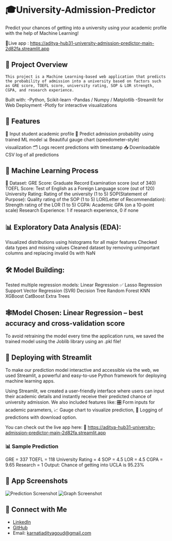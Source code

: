 # 🎓University-Admission-Predictor
  Predict your chances of getting into a university using your academic profile with the help of Machine Learning!
  
  🔗Live app : https://aditya-hub31-university-admission-predictor-main-2d82fa.streamlit.app

## 📌 Project Overview
    This project is a Machine Learning-based web application that predicts the probability of admission into a university based on factors such as GRE score, TOEFL score, university rating, SOP & LOR strength, CGPA, and research experience.

Built with:
  -Python, Scikit-learn
  -Pandas / Numpy / Matplotlib
  -Streamlit for Web Deployment
  -Plotly for interactive visualizations

## 🚀 Features
  🔢 Input student academic profile
  🎯 Predict admission probability using trained ML model
  📊 Beautiful gauge chart (speedometer-style) visualization
  🗂️ Logs recent predictions with timestamp
  📥 Downloadable CSV log of all predictions

## 🧠 Machine Learning Process
📁 Dataset:
  GRE Score: Graduate Record Examination score (out of 340)
  TOEFL Score: Test of English as a Foreign Language score (out of 120)
  University Rating: Rating of the university (1 to 5)
  SOP(Statement of Purpose): Quality rating of the SOP (1 to 5)
  LOR(Letter of Recommendation): Strength rating of the LOR (1 to 5)
  CGPA: Academic GPA (on a 10-point scale)
  Research Experience: 1 if research experience, 0 if none

## 📊 Exploratory Data Analysis (EDA):
  Visualized distributions using histograms for all major features
  Checked data types and missing values
  Cleaned dataset by removing unimportant columns and replacing invalid 0s with NaN

## 🛠️ Model Building:
Tested multiple regression models:
  Linear Regression ✅ 
  Lasso Regression
  Support Vector Regression (SVR)
  Decision Tree
  Random Forest
  KNN
  XGBoost
  CatBoost
  Extra Trees
  
## 🕸️Model Chosen: Linear Regression – best accuracy and cross-validation score

To avoid retraining the model every time the application runs, we saved the trained model using the Joblib library using an .pkl file! 

## 🚀 Deploying with Streamlit
  To make our prediction model interactive and accessible via the web, we used Streamlit, a powerful and easy-to-use Python framework for deploying machine learning apps.

  Using Streamlit, we created a user-friendly interface where users can input their academic details and instantly receive their predicted chance of university admission. We also included features like:
🎛️ Form inputs for academic parameters,
📈 Gauge chart to visualize prediction,
🧾 Logging of predictions with download option.

You can check out the live app here: 
🔗 https://aditya-hub31-university-admission-predictor-main-2d82fa.streamlit.app


### 📊 Sample Prediction
  GRE = 337
  TOEFL = 118
  University Rating = 4
  SOP = 4.5
  LOR = 4.5
  CGPA = 9.65
  Research = 1
Output: Chance of getting into UCLA is 95.23%


## 📸 App Screenshots
![Prediction Screenshot](https://github.com/user-attachments/assets/74d8ec07-49b4-4dd4-ac2a-e637791d6494)
![Graph Screenshot](https://github.com/user-attachments/assets/c2194707-9477-4f41-951d-f87a0f459d3b)


## 🤝 Connect with Me
- [LinkedIn](https://www.linkedin.com/in/aditya-32m5/)
- [GitHub](https://github.com/Aditya-hub31)
- Email: karnatiadityagoud@gmail.com




